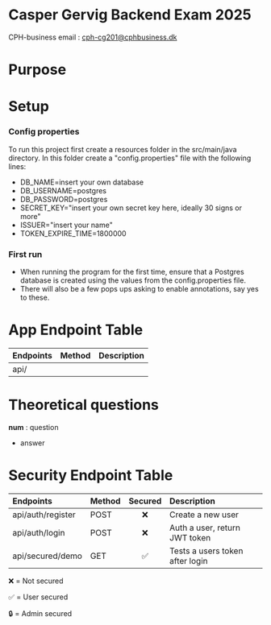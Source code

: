 # Casper Gervig Backend Exam 2025
CPH-business email : cph-cg201@cphbusiness.dk

# Purpose


# Setup

### Config properties

To run this project first create a resources folder in the src/main/java directory. In this folder create a "config.properties" file with the following lines:

* DB_NAME=insert your own database
* DB_USERNAME=postgres
* DB_PASSWORD=postgres
* SECRET_KEY="insert your own secret key here, ideally 30 signs or more"
* ISSUER="insert your name"
* TOKEN_EXPIRE_TIME=1800000

### First run

* When running the program for the first time, ensure that a Postgres database is created using the values from the config.properties file.
* There will also be a few pops ups asking to enable annotations, say yes to these.

# App Endpoint Table

| Endpoints | Method | Description |
|:----------|:-------|:------------|
| api/      |        |             |

# Theoretical questions
**num** : question 
* answer

# Security Endpoint Table

| Endpoints                         | Method | Secured      | Description                     |
|:----------------------------------|:-------|:------------:|:--------------------------------|
| api/auth/register                 | POST   | ❌          | Create a new user               |
| api/auth/login                    | POST   | ❌          | Auth a user, return JWT token   |
| api/secured/demo                  | GET    | ✅          | Tests a users token after login |

❌ = Not secured

✅ = User secured

🔒 = Admin secured